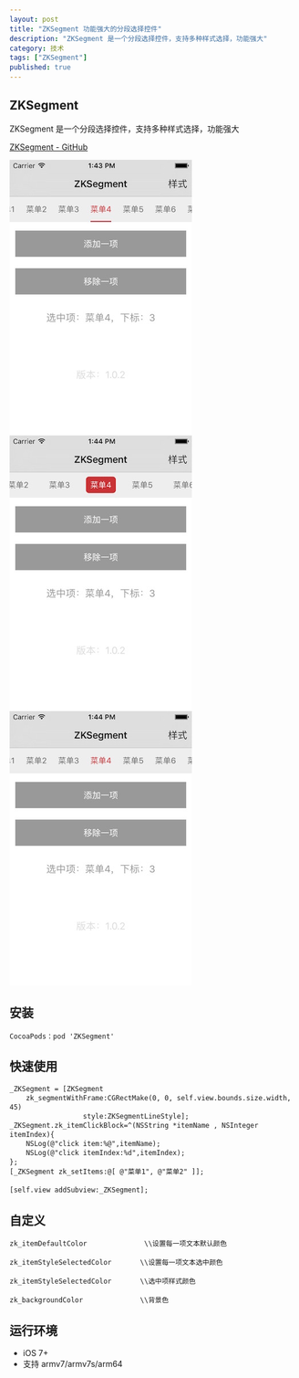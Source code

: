 ```yaml
---
layout: post
title: "ZKSegment 功能强大的分段选择控件"
description: "ZKSegment 是一个分段选择控件，支持多种样式选择，功能强大"
category: 技术
tags: ["ZKSegment"]
published: true
---
```


## ZKSegment ##

ZKSegment 是一个分段选择控件，支持多种样式选择，功能强大

[ZKSegment - GitHub](https://github.com/WangWenzhuang/ZKSegment)

<img src="/images/post/2015-10-24-zksegment/1.png" style="width:320px;height:480px;" />

<img src="/images/post/2015-10-24-zksegment/2.png" style="width:320px;height:480px;" />

<img src="/images/post/2015-10-24-zksegment/3.png" style="width:320px;height:480px;" />

## 安装 ##

<pre><code class="language-bash">CocoaPods：pod 'ZKSegment'</code></pre>

## 快速使用 ##

<pre><code class="language-objectivec">_ZKSegment = [ZKSegment
    zk_segmentWithFrame:CGRectMake(0, 0, self.view.bounds.size.width, 45)
                  style:ZKSegmentLineStyle];
_ZKSegment.zk_itemClickBlock=^(NSString *itemName , NSInteger itemIndex){
    NSLog(@"click item:%@",itemName);
    NSLog(@"click itemIndex:%d",itemIndex);
};
[_ZKSegment zk_setItems:@[ @"菜单1", @"菜单2" ]];

[self.view addSubview:_ZKSegment];</code></pre>

## 自定义 ##

<pre><code class="language-objectivec">zk_itemDefaultColor				\\设置每一项文本默认颜色

zk_itemStyleSelectedColor		\\设置每一项文本选中颜色

zk_itemStyleSelectedColor		\\选中项样式颜色

zk_backgroundColor				\\背景色</code></pre>

## 运行环境 ##

*	iOS 7+
*	支持 armv7/armv7s/arm64